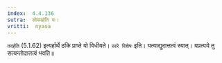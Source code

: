 ```yaml
---
index:  4.4.136
sutra:  सोममर्हति यः।
vritti:  nyasa
---
```


`तदर्हति` (5.1.62) इत्यर्हार्थे ठकि प्राप्ते यो विधीयते। `स्वरे विशेषः` इति। यत्याद्युदात्तत्वं स्यात्। यप्रत्यये तु सत्यन्तोदात्तत्वं भवति॥

